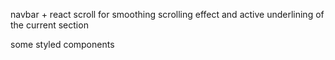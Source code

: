 navbar + react scroll for smoothing scrolling effect and active underlining of the current section

some styled components